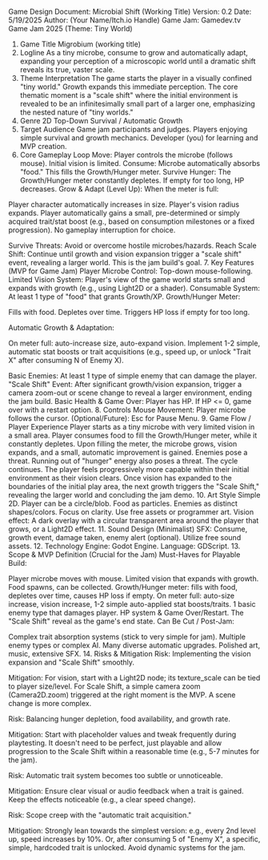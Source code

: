 Game Design Document: Microbial Shift (Working Title)
Version: 0.2
Date: 5/19/2025
Author: (Your Name/Itch.io Handle)
Game Jam: Gamedev.tv Game Jam 2025 (Theme: Tiny World)
1. Game Title
   Migrobium (working title)
2. Logline
   As a tiny microbe, consume to grow and automatically adapt, expanding your perception of a microscopic world until a dramatic shift reveals its true, vaster scale.
3. Theme Interpretation
   The game starts the player in a visually confined "tiny world." Growth expands this immediate perception. The core thematic moment is a "scale shift" where the initial environment is revealed to be an infinitesimally small part of a larger one, emphasizing the nested nature of "tiny worlds."
4. Genre
   2D Top-Down Survival / Automatic Growth
5. Target Audience
   Game jam participants and judges.
   Players enjoying simple survival and growth mechanics.
   Developer (you) for learning and MVP creation.
6. Core Gameplay Loop
   Move: Player controls the microbe (follows mouse). Initial vision is limited.
   Consume: Microbe automatically absorbs "food." This fills the Growth/Hunger meter.
   Survive Hunger: The Growth/Hunger meter constantly depletes. If empty for too long, HP decreases.
   Grow & Adapt (Level Up): When the meter is full:

Player character automatically increases in size.
Player's vision radius expands.
Player automatically gains a small, pre-determined or simply acquired trait/stat boost (e.g., based on consumption milestones or a fixed progression). No gameplay interruption for choice.


Survive Threats: Avoid or overcome hostile microbes/hazards.
Reach Scale Shift: Continue until growth and vision expansion trigger a "scale shift" event, revealing a larger world. This is the jam build's goal.
7. Key Features (MVP for Game Jam)
   Player Microbe Control: Top-down mouse-following.
   Limited Vision System: Player's view of the game world starts small and expands with growth (e.g., using Light2D or a shader).
   Consumable System: At least 1 type of "food" that grants Growth/XP.
   Growth/Hunger Meter:

Fills with food.
Depletes over time.
Triggers HP loss if empty for too long.


Automatic Growth & Adaptation:

On meter full: auto-increase size, auto-expand vision.
Implement 1-2 simple, automatic stat boosts or trait acquisitions (e.g., speed up, or unlock "Trait X" after consuming N of Enemy X).


Basic Enemies: At least 1 type of simple enemy that can damage the player.
"Scale Shift" Event: After significant growth/vision expansion, trigger a camera zoom-out or scene change to reveal a larger environment, ending the jam build.
Basic Health & Game Over: Player has HP. If HP <= 0, game over with a restart option.
8. Controls
   Mouse Movement: Player microbe follows the cursor.
   (Optional/Future): Esc for Pause Menu.
9. Game Flow / Player Experience
   Player starts as a tiny microbe with very limited vision in a small area.
   Player consumes food to fill the Growth/Hunger meter, while it constantly depletes.
   Upon filling the meter, the microbe grows, vision expands, and a small, automatic improvement is gained.
   Enemies pose a threat. Running out of "hunger" energy also poses a threat.
   The cycle continues. The player feels progressively more capable within their initial environment as their vision clears.
   Once vision has expanded to the boundaries of the initial play area, the next growth triggers the "Scale Shift," revealing the larger world and concluding the jam demo.
10. Art Style
    Simple 2D. Player can be a circle/blob. Food as particles. Enemies as distinct shapes/colors.
    Focus on clarity. Use free assets or programmer art.
    Vision effect: A dark overlay with a circular transparent area around the player that grows, or a Light2D effect.
11. Sound Design (Minimalist)
    SFX: Consume, growth event, damage taken, enemy alert (optional).
    Utilize free sound assets.
12. Technology
    Engine: Godot Engine.
    Language: GDScript.
13. Scope & MVP Definition (Crucial for the Jam)
    Must-Haves for Playable Build:

Player microbe moves with mouse.
Limited vision that expands with growth.
Food spawns, can be collected.
Growth/Hunger meter: fills with food, depletes over time, causes HP loss if empty.
On meter full: auto-size increase, vision increase, 1-2 simple auto-applied stat boosts/traits.
1 basic enemy type that damages player.
HP system & Game Over/Restart.
The "Scale Shift" reveal as the game's end state.
Can Be Cut / Post-Jam:

Complex trait absorption systems (stick to very simple for jam).
Multiple enemy types or complex AI.
Many diverse automatic upgrades.
Polished art, music, extensive SFX.
14. Risks & Mitigation
    Risk: Implementing the vision expansion and "Scale Shift" smoothly.

Mitigation: For vision, start with a Light2D node; its texture_scale can be tied to player size/level. For Scale Shift, a simple camera zoom (Camera2D.zoom) triggered at the right moment is the MVP. A scene change is more complex.


Risk: Balancing hunger depletion, food availability, and growth rate.

Mitigation: Start with placeholder values and tweak frequently during playtesting. It doesn't need to be perfect, just playable and allow progression to the Scale Shift within a reasonable time (e.g., 5-7 minutes for the jam).


Risk: Automatic trait system becomes too subtle or unnoticeable.

Mitigation: Ensure clear visual or audio feedback when a trait is gained. Keep the effects noticeable (e.g., a clear speed change).


Risk: Scope creep with the "automatic trait acquisition."

Mitigation: Strongly lean towards the simplest version: e.g., every 2nd level up, speed increases by 10%. Or, after consuming 5 of "Enemy X", a specific, simple, hardcoded trait is unlocked. Avoid dynamic systems for the jam.